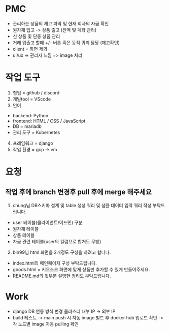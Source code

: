 # PMC
- 관리하는 상품의 재고 파악 및 현재 회사의 자금 확인
- 원자재 입고 -> 상품 출고 (잔액 및 계좌 관리)
- 신 상품 및 단종 상품 관리
- 거래 입출고 할때 +/- 버튼 혹은 동적 쿼리 담당 (재고확인)
- client = 화면 제외
- ui/ux => 관리자 느낌 => image 처리

# 작업 도구
1) 협업 = github / discord
2) 개발tool = VScode
3) 언어 
- backend: Python 
- frontend: HTML / CSS / JavaScript 
- DB = mariadb
- 관리 도구 = Kubernetes
4) 프레임워크 = django
5) 작업 환경 = gcp -> vm


# 요청
## 작업 후에 branch 변경후 pull 후에 merge 해주세요
1) chung님 DB스키마 설계 및 table 생성 쿼리 및 샘플 데이터 입력 쿼리 작성 부탁드립니다.
- user 테이블(클라이언트/어드민) 구분
- 원자재 테이블
- 상품 테이블
- 자금 관련 테이블(user의 컬럼으로 합쳐도 무방)

2) bin99님 html 화면을 2개정도 구성을 하려고 합니다.
- index.html의 메인페이지 구성 부탁드립니다.
- goods.html = 키오스크 화면에 맞게 상품만 추가할 수 있게 만들어주세요.
- README.md의 윗부분 설명한 정리도 부탁드립니다.

# Work
- django DB 연동 방식 변경  클러스터 내부 IP -> 외부 IP
- build 테스트 -> main push 시 자동 image 빌드 후 docker hub 업로드 확인 -> 각 노드별 image 자동 pulling 확인

